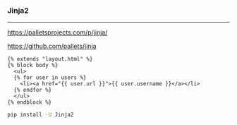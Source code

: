 ### Jinja2
---
https://palletsprojects.com/p/jinja/

https://github.com/pallets/jinja

```
{% extends "layout.html" %}
{% block body %}
  <ul>
  {% for user in users %}
    <li><a href="{{ user.url }}">{{ user.username }}</a></li>
  {% endfor %}
  </ul>
{% endblock %}

```

```sh
pip install -U Jinja2
```

```
```



